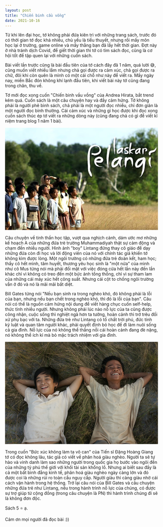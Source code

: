 ```yaml
---
layout: post
title: "Chiến binh cầu vồng"
date: 2021-10-16
---
```


Từ khi lên đại học, tớ không phải đứa kiên trì với những trang sách, trước đó có thời gian tớ đọc khá nhiều, chủ yếu là tiểu thuyết, nhưng rồi mấy môn học lại ở trường, game online và mấy thằng bạn đã lấy hết thời gian. Đợt này ở nhà tránh dịch Covid, để giết thời gian thì tớ có tìm sách đọc, cũng là cơ hội tốt để tập quen lại với những cuốn sách. 

Bài viết lần trước cũng là bài đầu tiên của tớ cách đây đã 1 năm, quá lười 😅, cũng muốn viết nhiều lắm nhưng chả gọi được ra cảm xúc, chả gọi được ra chữ, đôi khi còn quên là mình có một cái chỗ như này để viết ra. Mấy ngày nay, miền Bắc đón không khí lạnh đầu tiên, khi viết bài này tớ cũng đang trong chăn, thu về. 

Tớ mới đọc xong cuốn "Chiến binh vầu vồng" của Andrea Hirata, bắt trend kém quá. Cuốn sách là một câu chuyện hay và đầy cảm hứng. Tớ không phải là người phê bình sách, chả phải là một người đọc nhiều, chỉ đơn giản là một người đọc bình thường. Cái cảm xúc và những gì học được khi đọc xong cuốn sách thúc ép tớ viết ra những dòng này (cũng đang chả có gì để viết kỉ niệm trang blog 1 năm 1 bài).

![cbcv2](https://github.com/kafkaaa26/kafkaaa26.github.io/blob/main/assets/cbcv2.png?raw=true)

Câu chuyện về tinh thần học tập, vượt qua nghịch cảnh, dám ước mơ những kế hoạch A của những đứa trẻ trường Muhammadiyah thật sự cảm động và chạm đến nhiều người. Hình ảnh "boy" Lintang đứng thay cô giáo để dạy những đứa còn đi học và lời động viên của nó với chính tác giả khiến tớ không kìm được lòng. Một ngôi trường có những đứa trẻ đoàn kết, ham học; thầy cô hết mình, tâm huyết, thương yêu học sinh là "một nửa" của mình như cô Mus từng nói mà phải đối mặt với việc đóng cửa hết lần này đến lần khác chỉ vì không có treo đến một bức ảnh tổng thống, chỉ vì sự tham lam của những cái máy xúc hết công suất. Nhưng cái cột to chống ngôi trường vẫn ở đó và nó là mãi mãi bất diệt.

Bill Gates từng nói	"Nếu bạn sinh ra trong nghèo khó, đó không phải là lỗi của bạn, nhưng nếu bạn chết trong nghèo khó, thì đó là lỗi của bạn". Câu nói có thể là nguồn cảm hứng nội dung để viết hàng chục cuốn self-help, thức tỉnh nhiều người. Nhưng không phải lúc nào nỗ lực của ta cũng được công nhận, cuộc sống thì nghiệt ngã hơn ta tưởng, hoàn cảnh thì trớ trêu đối xử phụ bạc với ta. Những đứa trẻ như Lintang có tố chất trời phú, đức tính kỷ luật và quan tâm người khác, phải quyết định bỏ học để đi làm nuôi sống cả gia đình. Nỗ lực của nó không thể thắng nổi cái hoàn cảnh đang đè nặng, nó không thể ích kỉ mà bỏ mặc trách nhiệm với gia đình.

![cbcv1](https://github.com/kafkaaa26/kafkaaa26.github.io/blob/main/assets/cbcv1.png?raw=true)

Trong cuốn "Bức xúc không làm ta vô can" của Tiến sĩ Đặng Hoàng Giang tớ có đọc không lâu, tác giả có viết về phân hoá giàu nghèo. Người ta sẽ tự hào và vinh danh làm sao những người trong quốc gia họ bước vào ngôi đền của những tỷ phú thế giới với khối tài sản khổng lồ. Nhưng ai biết sau đấy là cả một bất bình đẳng kinh tế, phân hoá giàu nghèo ngày càng lớn và đó được coi là những rủi ro toàn cầu nguy cấp. Người giàu thì càng giàu nhờ cái cách vận hành trong hệ thống. Trở lại câu nói của Bill Gates và câu chuyện những đứa trẻ như Lintang, nếu trong hành trình nỗ lực của chúng, có được sự trợ giúp từ cộng đồng (trong câu chuyện là PN) thì hành trình chúng đi sẽ là không đơn độc.

Sách 5 ⭐ ạ.

Cảm ơn mọi người đã đọc bài :))
